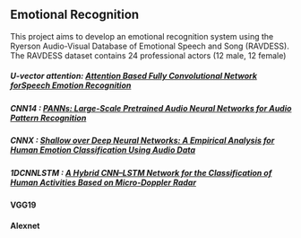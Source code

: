 ## Emotional Recognition

This project aims to develop an emotional recognition system using the Ryerson Audio-Visual Database of Emotional Speech and Song (RAVDESS). The RAVDESS dataset contains 24 professional actors (12 male, 12 female)



##### U-vector attention: [Attention Based Fully Convolutional Network forSpeech Emotion Recognition](https://arxiv.org/abs/1806.01506)

##### CNN14 : [PANNs: Large-Scale Pretrained Audio Neural Networks for Audio Pattern Recognition](https://arxiv.org/pdf/1912.10211.pdf)

##### CNNX : [Shallow over Deep Neural Networks: A Empirical Analysis for Human Emotion Classification Using Audio Data](https://link.springer.com/chapter/10.1007/978-3-030-76736-5_13)

##### 1DCNNLSTM : [A Hybrid CNN–LSTM Network for the Classification of Human Activities Based on Micro-Doppler Radar](https://ieeexplore.ieee.org/document/8978926)

#### VGG19

#### Alexnet

